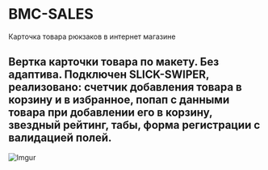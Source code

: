 # BMC-SALES
Карточка товара рюкзаков в интернет магазине

## Вертка карточки товара по макету. Без адаптива. Подключен SLICK-SWIPER, реализовано: счетчик добавления товара в корзину и в избранное, попап с данными товара при добавлении его в корзину, звездный рейтинг, табы, форма регистрации с валидацией полей.

![Imgur](https://i.imgur.com/K5puYzU.gif)

